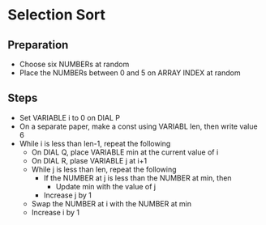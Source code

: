 # Selection Sort

## Preparation
- Choose six NUMBERs at random
- Place the NUMBERs between 0 and 5 on ARRAY INDEX at random

## Steps
- Set VARIABLE i to 0 on DIAL P
- On a separate paper, make a const using VARIABL len, then write value 6
- While i is less than len-1, repeat the following
    - On DIAL Q, place VARIABLE min at the current value of i
    - On DIAL R, plase VARIABLE j at i+1
    - While j is less than len, repeat the following
        - If the NUMBER at j is less than the NUMBER at min, then
            - Update min with the value of j
        - Increase j by 1
    - Swap the NUMBER at i with the NUMBER at min
    - Increase i by 1 